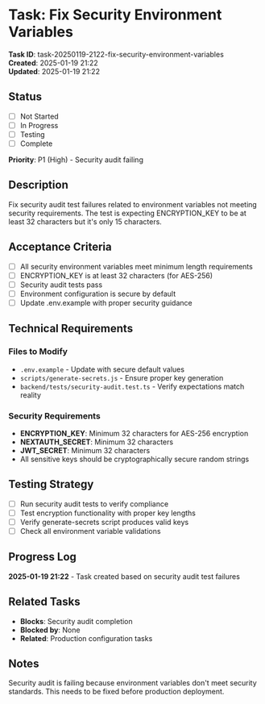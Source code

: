 # Task: Fix Security Environment Variables

**Task ID**: task-20250119-2122-fix-security-environment-variables  
**Created**: 2025-01-19 21:22  
**Updated**: 2025-01-19 21:22

## Status

- [ ] Not Started
- [ ] In Progress
- [ ] Testing
- [ ] Complete

**Priority**: P1 (High) - Security audit failing

## Description

Fix security audit test failures related to environment variables not meeting security requirements. The test is expecting ENCRYPTION_KEY to be at least 32 characters but it's only 15 characters.

## Acceptance Criteria

- [ ] All security environment variables meet minimum length requirements
- [ ] ENCRYPTION_KEY is at least 32 characters (for AES-256)
- [ ] Security audit tests pass
- [ ] Environment configuration is secure by default
- [ ] Update .env.example with proper security guidance

## Technical Requirements

### Files to Modify

- `.env.example` - Update with secure default values
- `scripts/generate-secrets.js` - Ensure proper key generation
- `backend/tests/security-audit.test.ts` - Verify expectations match reality

### Security Requirements

- **ENCRYPTION_KEY**: Minimum 32 characters for AES-256 encryption
- **NEXTAUTH_SECRET**: Minimum 32 characters
- **JWT_SECRET**: Minimum 32 characters
- All sensitive keys should be cryptographically secure random strings

## Testing Strategy

- [ ] Run security audit tests to verify compliance
- [ ] Test encryption functionality with proper key lengths
- [ ] Verify generate-secrets script produces valid keys
- [ ] Check all environment variable validations

## Progress Log

**2025-01-19 21:22** - Task created based on security audit test failures

## Related Tasks

- **Blocks**: Security audit completion
- **Blocked by**: None
- **Related**: Production configuration tasks

## Notes

Security audit is failing because environment variables don't meet security standards. This needs to be fixed before production deployment.
